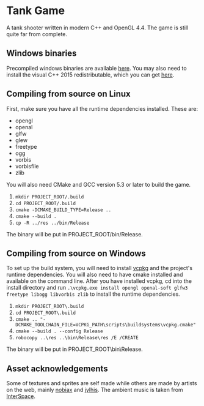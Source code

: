 # Tank Game
A tank shooter written in modern C++ and OpenGL 4.4. The game is still quite far from complete.

## Windows binaries
Precompiled windows binaries are available [here](https://www.dropbox.com/s/aevhdaysm028ur9/tankgame_win32.zip?dl=1). You may also need to install the visual C++ 2015 redistributable, which you can get [here](https://www.microsoft.com/en-us/download/details.aspx?id=48145).

## Compiling from source on Linux
First, make sure you have all the runtime dependencies installed. These are:
* opengl
* openal
* glfw
* glew
* freetype
* ogg
* vorbis
* vorbisfile
* zlib

You will also need CMake and GCC version 5.3 or later to build the game.

1. `mkdir PROJECT_ROOT/.build`
2. `cd PROJECT_ROOT/.build`
3. `cmake -DCMAKE_BUILD_TYPE=Release ..`
4. `cmake --build .`
5. `cp -R ../res ../bin/Release`

The binary will be put in PROJECT_ROOT/bin/Release.

## Compiling from source on Windows
To set up the build system, you will need to install [vcpkg](https://github.com/Microsoft/vcpkg) and the project's runtime dependencies. You will also need to have cmake installed and available on the command line.
After you have installed vcpkg, cd into the install directory and run `.\vcpkg.exe install opengl openal-soft glfw3 freetype libogg libvorbis zlib` to install the runtime dependencies.

1. `mkdir PROJECT_ROOT\.build`
2. `cd PROJECT_ROOT\.build`
3. `cmake .. "-DCMAKE_TOOLCHAIN_FILE=VCPKG_PATH\scripts\buildsystems\vcpkg.cmake"`
4. `cmake --build . --config Release`
5. `robocopy ..\res ..\bin\Release\res /E /CREATE`

The binary will be put in PROJECT_ROOT\bin\Release.

## Asset acknowledgements
Some of textures and sprites are self made while others are made by artists on the web, mainly [nobiax](http://nobiax.deviantart.com/) and [jylhis](http://jylhis.deviantart.com/). The ambient music is taken from [InterSpace](http://99sounds.org/interspace).
